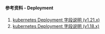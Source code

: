 #### 参考资料 - Deployment

1. [kubernetes Deployment 字段说明 (v1.21.x)](https://kubernetes.io/docs/reference/generated/kubernetes-api/v1.21/#deployment-v1-apps)
2. [kubernetes Deployment 字段说明 (v1.18.x)](https://v1-18.docs.kubernetes.io/docs/reference/generated/kubernetes-api/v1.18/#deployment-v1-apps)
